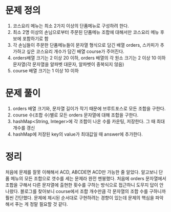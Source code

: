 # 문제 정의

1. 코스요리 메뉴는 최소 2가지 이상의 단품메뉴로 구성하려 한다.
2. 최소 2명 이상의 손님으로부터 주문된 단품메뉴 조합에 대해서만 코스요리 메뉴 후보에 포함하기로 함
3. 각 손님들이 주문한 단품메뉴들이 문자열 형식으로 담긴 배열 orders, 스카피가 추가하고 싶은 코스요리 개수가 담긴 배열 course가 주어진다.
4. orders배열 크기는 2 이상 20 이하, orders 배열의 각 원소 크기는 2 이상 10 이하 문자열(각 문자열을 알파벳 대문자, 알파벳이 중복되지 않음)
5. course 배열 크기는 1 이상 10 이하

# 문제 풀이

1. orders 배열 크기와, 문자열 길이가 작기 때문에 브루트포스로 모든 조합을 구한다.
2. course 수(조합 수)별로 모든 orders 문자열에 대해 조합을 구한다.
3. hashMap<String, Integer>에 각 조합이 나온 수를 카운팅, 저장한다. 그 때 최대개수를 갱신
4. hashMap에 저장된 key의 value가 최대값일 때 answer에 추가한다.

# 정리

처음에 문제를 잘못 이해해서 ACD, ABCDE면 ACD만 가능한 줄 알았다. 알고보니 단품 메뉴의 모든 조합으로 갯수를 세는 문제라 완전 멘붕했다. 처음에 orders 문자열에서 조합을 구해서 다른 문자열에 출현한 횟수를 구하는 방식으로 접근하니 도무지 답이 안나왔다. 블로그를 찾아보니 course에서 조합 개수만큼 각 문자열의 조합 수를 구하니까 훨씬 간단했다. 문제에 제시된 순서대로 구현하려는 경향이 있는데 문제의 핵심을 파악해서 푸는 게 정말 필요할 것 같다.